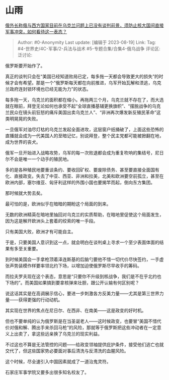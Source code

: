 # 山雨
[俄外长称俄与西方国家目前在乌克兰问题上已没有谈判前景，须防止核大国间直接军事冲突，如何看待这一表态？](https://www.zhihu.com/question/618092508/answer/3172944496)

> Author: #0-Anonymity
> Last update: [编辑于 2023-08-19]
> Link:
> Tag: #4-世界史/4C-军事/2-兵法与战术 #5-专题合集/合集4-俄乌战争
> 评论区:
> 泛讨论:

俄罗斯要开始作了。

真正的谈判只会在“美国已经知道败局已定，每多拖一天都会导致更大的损失”的时候才会有希望。那是一个“俄罗斯每天都在向前推进，乌军开始瓦解和溃逃，乌克兰政府连封锁环境也已经无能为力”的状态。

每多拖一天，乌克兰的面积都在缩小。再拖两三个月，乌克兰就不存在了，而大选就在眼前，拜登无论如何也承受不起“全球直播基辅更换旗帜”、“摆脱战争的乌克兰民众在镜头前狂怒的痛斥美国出卖乌克兰人”、“非洲再次爆发新反殖民革命”这类明晃晃的失败。

一旦俄军对油尽灯枯的乌克兰发起全面进攻，这层窗户纸捅破了，上面这些恐怖的直播就会成为一代美国人的至暗记忆，别说拜登，整个民主党都可能被掀翻在地，成为世界的丧犬。

俄军一旦开始进入战略攻势，乌军的每一次败退都会成为重复吹响的集结号，尼日尔不会是唯一一个动手的殖民地。

多的是各种殖民地要重谈条约、要收回矿权、要废除债务、甚至要直接全面国有化、直接政变。失去了中亚、西亚、非洲和拉美，北美和欧洲要空前孤立，甚至在欧洲内部，塞尔维亚、匈牙利这样的外围小国也要揭竿而起，倒向东方集团。

那时候就大势去矣。

最可怕的是，欧洲似乎在暗暗的期盼这个局面的到来。

无数的欧洲精英在暗地里抽回对乌克兰的实质帮助，在暗地里促使这个局面发生，因为这是解开欧洲头上套着的绞索的唯一手段。

只有美国大败，欧洲才有可能自主。

于是，只要美国人意识到这一点，就会明白在谈判桌上寻求一个至少表面体面的结果有多至关重要。

到时候美国会一手拿枪顶着泽连斯基的后脑勺要他不惜一切代价尽快签约，一手虚张声势装模作样要率领北约下场，以增加迫使俄罗斯尽早收手的筹码。

而拉夫罗夫现在这个表态，意思是“只要你不升级到核战争，我们是不在乎北约也下场的”。而美国如果搞到要拿核弹来壮胆，跟公开认输有何区别呢？

说这话其实是在高调展示信心，要进一步刺激各方反美力量——尤其是第三世界力量——获得更强的行动动机。

其实现在世界的焦点在尼日尔、在西非、在南美——这是政变的好时机。

但也不要单纯的认为俄罗斯是在当圣诞老人——这时候政变，也要冒“美国不惜代价对俄和解、腾出手来杀回马枪“的风险，那就等于俄罗斯把这些冲动者在一定意义上出卖了，拿这些远亲换了乌克兰的现实利益。

不过这也不算是无法管控的问题——给政变领袖提供庇护条件，接受他们逃亡也就交代了，但这些国家势必要面对事后清洗与反清洗的血腥风险。

这个时候，尽全速引入中国因素就成了一道治鬼灵符。

石家庄军事学院又要多出很多知名校友了。
